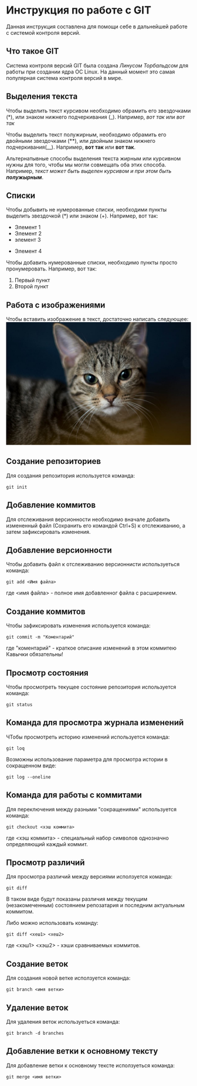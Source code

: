 # **Инструкция по работе с GIT**

Данная инструкция составлена для помощи себе в дальнейшей работе с системой контроля версий.

## Что такое GIT

Система контроля версий GIT была создана *Линусом Торбальдсом* для работы при создании ядра OC Linux. На данный момент это самая популярная система контроля версий в мире.

## Выделения текста

Чтобы выделить текст курсивом необходимо обрамить его звездочками (*), или знаком нижнего подчеркивания (_). Например, *вот так* или _вот так_

Чтобы выделить текст полужирным, необходимо обрамить его двойными звездочками (**), или двойным знаком нижнего подчеркивания(__). Например, **вот так** или __вот так__.

Альтернатывные способы выделения текста жирным или курсивном нужны для того, чтобы мы могли совмещать оба этих способа. Например, _текст может быть выделен курсивом и при этом быть **полужырным**_.

## Списки

Чтобы добывить не нумерованные списки, необходими пункты выделить звездочкой (*) или знаком (+).
Например, вот так: 
* Элемент 1
* Элемент 2
* элемент 3
+ Элемент 4

Чтобы добавить нумерованные списки, необходимо пункты просто пронумеровать.
Например, вот так:
1. Первый пункт
2. Второй пункт

## Работа с изображениями

Чтобы вставить изображение в текст, достаточно написать следующее:
![Привет, это тефтелька!](тефтелька.jpg)

## Создание репозиториев

Для создания репозитория используется команда:

    git init

## Добавление коммитов

Для отслеживания версионности необходимо вначале добавить измененный файл (Сохранить его командой Ctrl+S) к отслеживанию, а затем зафиксировать изменения.

## Добавление версионности

Чтобы добавить файл к отслеживанию версионнисти используеться команда:

    git add <Имя файла>

где <имя файла> - полное имя добавленног файла с расширением. 

## Создание коммитов 

Чтобы зафиксировать изменения используется команда:

    git commit -m "Коментарий"

где "коментарий" - краткое описание изменений в этом коммитею Кавычки обязательны!

## Просмотр состояния

Чтобы просмотреть текущее состояние репозитория используется команда:

    git status 

## Команда для просмотра журнала изменений

ЧТобы просмотреть историю изменений используется команда:

    git loq

Возможны использование параметра для просмотра истории в сокращенном виде:

    git log --oneline

## Команда для работы с коммитами

Для переключения между разными "сокращениями" используется команда:

    git checkout <хэш коммита>

где <хэш коммита> - специальный набор символов однозначно определяющий каждый коммит.

## Просмотр различий

Для просмотра различий между версиями исползуется команда:

    git diff

В таком виде будут показаны различия между текущим (незакомеченным) состоянием репозатария и последним актуальным коммитом.

Либо можно использовать команду:

    git diff <хеш1> <хеш2>

где <хэш1> <хэш2> - хэши сравниваемых коммитов.

## Создание веток

Для создания новой ветке исползуется команда:

    git branch <имя ветки>

## Удаление веток 

Для удаления веток используеться команда:

    git branch -d branches

## Добавление ветки к основному тексту

Для добавление ветки к основному тексте исползуеться команда:

    git merge <имя ветки>
    